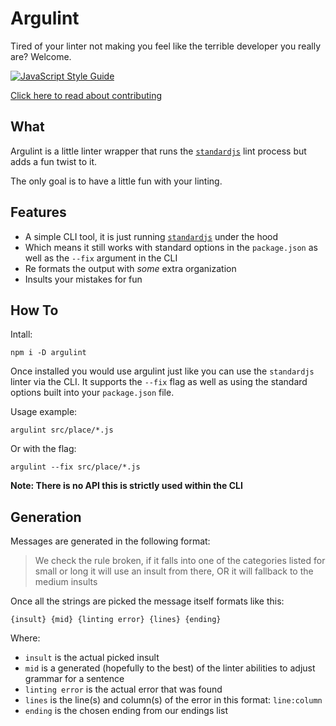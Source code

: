 # Argulint
Tired of your linter not making you feel like the terrible developer you really are? Welcome.

[![JavaScript Style Guide](https://cdn.rawgit.com/standard/standard/master/badge.svg)](https://github.com/standard/standard)

[Click here to read about contributing](https://github.com/dhershman1/argulint/blob/master/CONTRIBUTING.md)

## What

Argulint is a little linter wrapper that runs the [`standardjs`](https://standardjs.com/) lint process but adds a fun twist to it.

The only goal is to have a little fun with your linting.

## Features

- A simple CLI tool, it is just running [`standardjs`](https://standardjs.com/) under the hood
- Which means it still works with standard options in the `package.json` as well as the `--fix` argument in the CLI
- Re formats the output with _some_ extra organization
- Insults your mistakes for fun

## How To

Intall:

`npm i -D argulint`

Once installed you would use argulint just like you can use the `standardjs` linter via the CLI. It supports the `--fix` flag as well as using the standard options built into your `package.json` file.

Usage example:

`argulint src/place/*.js`

Or with the flag:

`argulint --fix src/place/*.js`

**Note: There is no API this is strictly used within the CLI**

## Generation

Messages are generated in the following format:

> We check the rule broken, if it falls into one of the categories listed for small or long it will use an insult from there, OR it will fallback to the medium insults

Once all the strings are picked the message itself formats like this:

```
{insult} {mid} {linting error} {lines} {ending}
```

Where:

- `insult` is the actual picked insult
- `mid` is a generated (hopefully to the best) of the linter abilities to adjust grammar for a sentence
- `linting error` is the actual error that was found
- `lines` is the line(s) and column(s) of the error in this format: `line:column`
- `ending` is the chosen ending from our endings list
